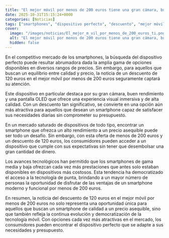 ```yaml
---
title: "El mejor móvil por menos de 200 euros tiene una gran cámara, buen rendimiento y pantalla OLED"
date: 2025-10-31T15:15:24+0000
categories: [Noticias]
tags: ["smartphones", "dispositivo perfecto", "descuento", "mejor móvil", "precio asequible", "tecnología móvil", "smartphone moderno."]
cover:
  image: "/images/noticias/El_mejor_m_vil_por_menos_de_200_euros_ti.png"
  alt: "El mejor móvil por menos de 200 euros tiene una gran cámara, buen rendimiento y pantalla OLED"
  hidden: false
---
```


En el competitivo mercado de los smartphones, la búsqueda del dispositivo perfecto puede resultar abrumadora dada la amplia gama de opciones disponibles en diversos rangos de precios. Sin embargo, para aquellos que buscan un equilibrio entre calidad y precio, la noticia de un descuento de 120 euros en el mejor móvil por menos de 200 euros seguramente captará su atención.

Este dispositivo en particular destaca por su gran cámara, buen rendimiento y una pantalla OLED que ofrece una experiencia visual inmersiva y de alta calidad. Con un descuento tan significativo, se convierte en una opción aún más atractiva para aquellos que desean un smartphone capaz de satisfacer sus necesidades diarias sin comprometer su presupuesto.

En un mercado saturado de dispositivos de todo tipo, encontrar un smartphone que ofrezca un alto rendimiento a un precio asequible puede ser todo un desafío. Sin embargo, con esta oferta de menos de 200 euros y un descuento de 120 euros, los consumidores pueden acceder a un dispositivo que cumple con sus expectativas sin tener que desembolsar una gran cantidad de dinero.

Los avances tecnológicos han permitido que los smartphones de gama media y baja ofrezcan cada vez más prestaciones que antes solo estaban disponibles en dispositivos más costosos. Esta tendencia ha democratizado el acceso a la tecnología de punta, brindando a un mayor número de personas la oportunidad de disfrutar de las ventajas de un smartphone moderno y funcional por menos de 200 euros.

En resumen, la noticia del descuento de 120 euros en el mejor móvil por menos de 200 euros no solo representa una oportunidad única para aquellos que buscan un smartphone de calidad a un precio asequible, sino que también refleja la continua evolución y democratización de la tecnología móvil. Con opciones cada vez más atractivas en el mercado, los consumidores pueden encontrar el dispositivo perfecto que se adapte a sus necesidades y presupuesto.
